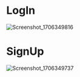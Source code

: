 # LogIn
![Screenshot_1706349816](https://github.com/sairamchow5555/Authentication/assets/126855559/42b8989e-2644-49e9-b435-8adf80d5b6ca)

# SignUp
![Screenshot_1706349737](https://github.com/sairamchow5555/Authentication/assets/126855559/6b624d25-c85b-4799-98c3-a8d2ef7168ef)
